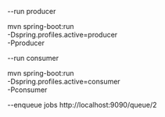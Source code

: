 --run producer


mvn spring-boot:run \
-Dspring.profiles.active=producer \
-Pproducer


--run consumer

mvn spring-boot:run \
-Dspring.profiles.active=consumer \
-Pconsumer

--enqueue jobs
http://localhost:9090/queue/2